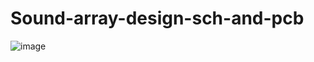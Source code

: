 # Sound-array-design-sch-and-pcb
![image](https://user-images.githubusercontent.com/71707557/183643900-20257b39-b91a-4560-8507-4941bcc8f193.png)


